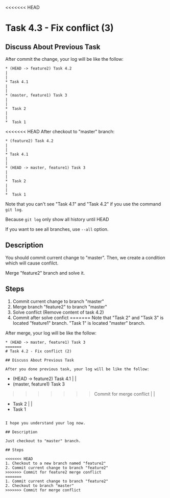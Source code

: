 <<<<<<< HEAD
# Task 4.3 - Fix conflict (3)

## Discuss About Previous Task

After commit the change, your log will be like the follow:

```
* (HEAD -> feature2) Task 4.2
|
|
* Task 4.1
|
|
* (master, feature1) Task 3
|
|
*  Task 2
|
|
*  Task 1
```

<<<<<<< HEAD
After checkout to "master" branch:

```
* (feature2) Task 4.2
|
|
* Task 4.1
|
|
* (HEAD -> master, feature1) Task 3
|
|
*  Task 2
|
|
*  Task 1
```

Note that you can't see "Task 4.1" and "Task 4.2" if you use the command `git log`.

Because `git log` only show all history until HEAD

If you want to see all branches, use `--all` option.

## Description

You should commit current change to "master". Then, we create a condition which will cause confilct.

Merge "feature2" branch and solve it.

## Steps

1. Commit current change to branch "master"
2. Merge branch "feature2" to branch "master"
3. Solve conflict (Remove content of task 4.2)
4. Commit after solve confict
=======
Note that "Task 2" and "Task 3" is located "feature1" branch. "Task 1" is located "master" branch.

After merge, your log will be like the follow:

```
* (HEAD -> master, feature1) Task 3
=======
# Task 4.2 - Fix conflict (2)

## Discuss About Previous Task

After you done previous task, your log will be like the follow:

```
* (HEAD -> feature2) Task 4.1
|
|
* (master, feature1) Task 3
>>>>>>> Commit for merge conflict
|
|
*  Task 2
|
|
*  Task 1
```

I hope you understand your log now.

## Description

Just checkout to "master" branch.

## Steps

<<<<<<< HEAD
1. Checkout to a new branch named "feature2"
2. Commit current change to branch "feature2"
>>>>>>> Commit for feature2 merge conflict
=======
1. Commit current change to branch "feature2"
2. Checkout to branch "master"
>>>>>>> Commit for merge conflict

